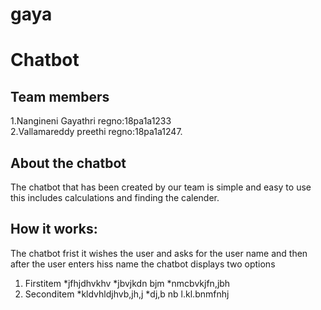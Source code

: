 # gaya
# Chatbot
## Team members
1.Nangineni Gayathri  regno:18pa1a1233<br>
2.Vallamareddy preethi regno:18pa1a1247.
## About the chatbot
The chatbot that has been created by our team is simple and easy to use this includes calculations and finding the calender.
## How it works:
The chatbot frist it wishes the user and asks for the user name and then after the user enters hiss name the chatbot displays two options
1. Firstitem
*jfhjdhvkhv
*jbvjkdn bjm
*nmcbvkjfn,jbh
2. Seconditem
*kldvhldjhvb,jh,j
*dj,b nb l.kl.bnmfnhj
